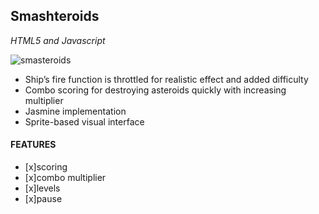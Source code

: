 ## Smashteroids
*HTML5 and Javascript*

![smasteroids][1]
* Ship’s fire function is throttled for realistic effect and added difficulty
* Combo scoring for destroying asteroids quickly with increasing multiplier
* Jasmine implementation
* Sprite-based visual interface

#### FEATURES
- [x]scoring
- [x]combo multiplier
- [x]levels
- [x]pause

[1]: http://www.alexharris.nyc/assets/img/smashteroids.png
